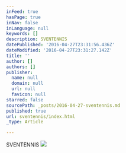 ```yaml
---
inFeed: true
hasPage: true
inNav: false
inLanguage: null
keywords: []
description: SVENTENNIS
datePublished: '2016-04-27T23:31:56.436Z'
dateModified: '2016-04-27T23:31:27.142Z'
title: ''
author: []
authors: []
publisher:
  name: null
  domain: null
  url: null
  favicon: null
starred: false
sourcePath: _posts/2016-04-27-sventennis.md
published: true
url: sventennis/index.html
_type: Article

---
```

SVENTENNIS
![](https://the-grid-user-content.s3-us-west-2.amazonaws.com/80ad65de-a29f-4bb6-b0ab-ac5997aa9a3d.jpg)